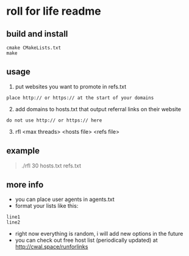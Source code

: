 # roll for life readme

## build and install
```
cmake CMakeLists.txt
make
```

## usage

1. put websites you want to promote in refs.txt
```
place http:// or https:// at the start of your domains
```
2. add domains to hosts.txt that output referral links on their website
```
do not use http:// or https:// here
```
3. rfl \<max threads\> \<hosts file\> <refs file\>

## example

>./rfl 30 hosts.txt refs.txt

## more info

- you can place user agents in agents.txt
- format your lists like this: 
```
line1
line2
``` 
- right now everything is random, i will add new options in the future
- you can check out free host list (periodically updated) at http://cwal.space/runforlinks